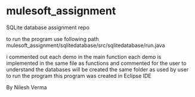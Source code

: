 # mulesoft_assignment
SQLite database assignment repo

to run the program use following path
mulesoft_assignment/sqlitedatabase/src/sqlitedatabase/run.java

i commented out each demo in the main function 
each demo is implemented in the same file as functions and commented for the user to understand
the databases will be created the same folder as used by user to run the program 
this program was created in Eclipse IDE 

By
Nilesh Verma

